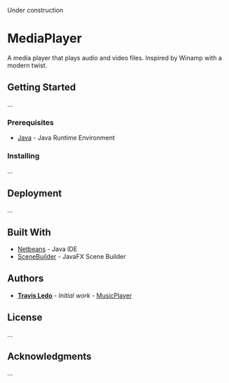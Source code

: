 Under construction
# MediaPlayer

A media player that plays audio and video files. Inspired by Winamp with a modern twist.

## Getting Started

...

### Prerequisites

* [Java](https://www.java.com) - Java Runtime Environment


### Installing

...


## Deployment

...

## Built With

* [Netbeans](https://netbeans.org/) - Java IDE
* [SceneBuilder](https://gluonhq.com/products/scene-builder/) - JavaFX Scene Builder

## Authors

* **[Travis Ledo](https://travisledo.github.io)** - *Initial work* - [MusicPlayer](https://github.com/TravisLedo)


## License
...
## Acknowledgments
...

